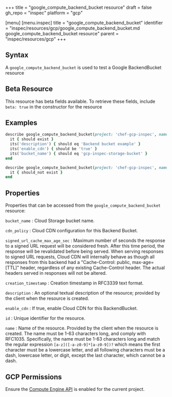 +++
title = "google_compute_backend_bucket resource"
draft = false
gh_repo = "inspec"
platform = "gcp"

[menu]
  [menu.inspec]
    title = "google_compute_backend_bucket"
    identifier = "inspec/resources/gcp/google_compute_backend_bucket.md google_compute_backend_bucket resource"
    parent = "inspec/resources/gcp"
+++

## Syntax

A `google_compute_backend_bucket` is used to test a Google BackendBucket resource

## Beta Resource

This resource has beta fields available. To retrieve these fields, include `beta: true` in the constructor for the resource

## Examples

```ruby
describe google_compute_backend_bucket(project: 'chef-gcp-inspec', name: 'inspec-gcp-backend-bucket') do
  it { should exist }
  its('description') { should eq 'Backend bucket example' }
  its('enable_cdn') { should be 'true' }
  its('bucket_name') { should eq 'gcp-inspec-storage-bucket' }
end

describe google_compute_backend_bucket(project: 'chef-gcp-inspec', name: 'nonexistent') do
  it { should_not exist }
end
```

## Properties

Properties that can be accessed from the `google_compute_backend_bucket` resource:

`bucket_name`
: Cloud Storage bucket name.

`cdn_policy`
: Cloud CDN configuration for this Backend Bucket.

  `signed_url_cache_max_age_sec`
  : Maximum number of seconds the response to a signed URL request will be considered fresh. After this time period, the response will be revalidated before being served. When serving responses to signed URL requests, Cloud CDN will internally behave as though all responses from this backend had a "Cache-Control: public, max-age=[TTL]" header, regardless of any existing Cache-Control header. The actual headers served in responses will not be altered.

`creation_timestamp`
: Creation timestamp in RFC3339 text format.

`description`
: An optional textual description of the resource; provided by the client when the resource is created.

`enable_cdn`
: If true, enable Cloud CDN for this BackendBucket.

`id`
: Unique identifier for the resource.

`name`
: Name of the resource. Provided by the client when the resource is created. The name must be 1-63 characters long, and comply with RFC1035. Specifically, the name must be 1-63 characters long and match the regular expression `[a-z]([-a-z0-9]*[a-z0-9])?` which means the first character must be a lowercase letter, and all following characters must be a dash, lowercase letter, or digit, except the last character, which cannot be a dash.

## GCP Permissions

Ensure the [Compute Engine API](https://console.cloud.google.com/apis/library/compute.googleapis.com/) is enabled for the current project.
